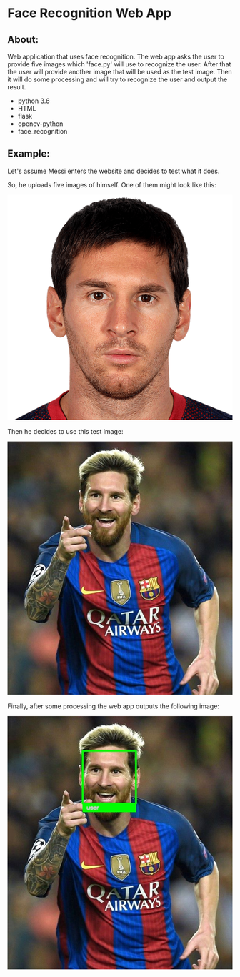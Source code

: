 # Face Recognition Web App
## About:
Web application that uses face recognition. The web app asks the user to provide five images which 'face.py' will use to recognize the user. After that the user 
will provide another image that will be used as the test image. Then it will do some processing and will try to recognize the user and output the result. 

- python 3.6
- HTML
- flask
- opencv-python
- face_recognition

## Example:

Let's assume Messi enters the website and decides to test what it does. 

So, he uploads five images of himself. One of them might look like this:

![image info](./static/known_faces/user/158023.png)

Then he decides to use this test image:

![image info](./static/unknown_faces/test.jpg)

Finally, after some processing the web app outputs the following image:

![image info](./static/uploads/result.jpg)







